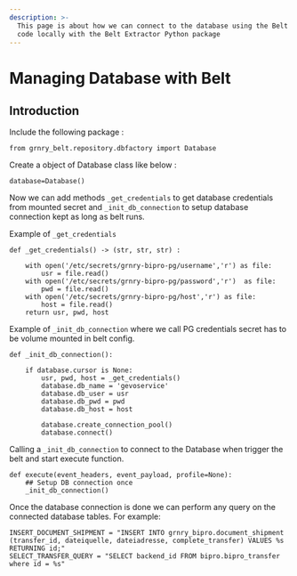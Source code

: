 ```yaml
---
description: >-
  This page is about how we can connect to the database using the Belt callback
  code locally with the Belt Extractor Python package
---
```


# Managing Database with Belt

## **Introduction**

Include the following package :

```text
from grnry_belt.repository.dbfactory import Database
```

Create a object of Database class like below :

```text
database=Database()
```

Now we can add methods `_get_credentials` to get database credentials from mounted secret and `_init_db_connection` to setup database connection kept as long as belt runs.

Example of `_get_credentials`

```text
def _get_credentials() -> (str, str, str) :
  
    with open('/etc/secrets/grnry-bipro-pg/username','r') as file:
        usr = file.read()
    with open('/etc/secrets/grnry-bipro-pg/password','r')  as file:
        pwd = file.read()
    with open('/etc/secrets/grnry-bipro-pg/host','r') as file:
        host = file.read()
    return usr, pwd, host
```

Example of `_init_db_connection`  where we call PG credentials secret has to be volume mounted in belt config.

```text
def _init_db_connection():

    if database.cursor is None:
        usr, pwd, host = _get_credentials()
        database.db_name = 'gevoservice'
        database.db_user = usr
        database.db_pwd = pwd
        database.db_host = host

        database.create_connection_pool()
        database.connect()
```

Calling a `_init_db_connection`  to connect to the Database when trigger the belt and start execute function.

```text
def execute(event_headers, event_payload, profile=None): 
    ## Setup DB connection once
    _init_db_connection()
```

Once the database connection is done we can perform any query on the connected database tables. For example:

```text
INSERT_DOCUMENT_SHIPMENT = "INSERT INTO grnry_bipro.document_shipment (transfer_id, dateiquelle, dateiadresse, complete_transfer) VALUES %s RETURNING id;"
SELECT_TRANSFER_QUERY = "SELECT backend_id FROM bipro.bipro_transfer where id = %s"
```

